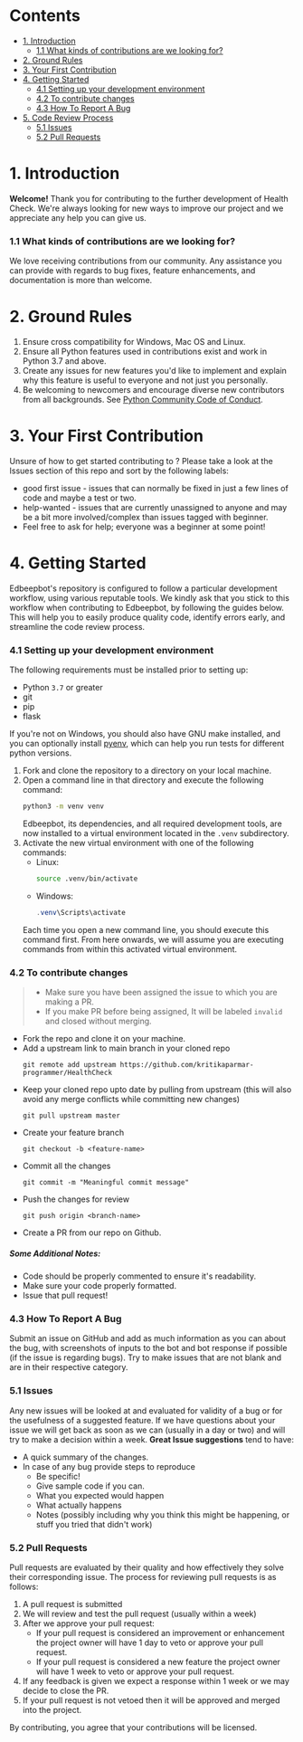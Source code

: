 # Contents
* [1. Introduction](#1-introduction)
  * [1.1 What kinds of contributions are we looking for?](#11-what-kinds-of-contributions-are-we-looking-for)
* [2. Ground Rules](#2-ground-rules)
* [3. Your First Contribution](#3-your-first-contribution)
* [4. Getting Started](#4-getting-started)
  * [4.1 Setting up your development environment](#41-setting-up-your-development-environment)
  * [4.2 To contribute changes](#46-to-contribute-changes)
  * [4.3 How To Report A Bug](#47-how-to-report-a-bug)
* [5. Code Review Process](#5-code-review-process)
  * [5.1 Issues](#51-issues)
  * [5.2 Pull Requests](#52-pull-requests)

# 1. Introduction
**Welcome!** Thank you for contributing to the further development of Health Check. We're always looking for new ways to improve our project and we appreciate any help you can give us.


### 1.1 What kinds of contributions are we looking for?
We love receiving contributions from our community. Any assistance you can provide with regards to bug fixes, feature enhancements, and documentation is more than welcome.

# 2. Ground Rules
1. Ensure cross compatibility for Windows, Mac OS and Linux.
2. Ensure all Python features used in contributions exist and work in Python 3.7 and above.
3. Create any issues for new features you'd like to implement and explain why this feature is useful to everyone and not just you personally.
4. Be welcoming to newcomers and encourage diverse new contributors from all backgrounds. See [Python Community Code of Conduct](https://www.python.org/psf/codeofconduct/). 

# 3. Your First Contribution
Unsure of how to get started contributing to ? Please take a look at the Issues section of this repo and sort by the following labels:

* good first issue - issues that can normally be fixed in just a few lines of code and maybe a test or two.
* help-wanted - issues that are currently unassigned to anyone and may be a bit more involved/complex than issues tagged with beginner.
* Feel free to ask for help; everyone was a beginner at some point!

# 4. Getting Started

Edbeepbot's repository is configured to follow a particular development workflow, using various reputable tools. We kindly ask that you stick to this workflow when contributing to Edbeepbot, by following the guides below. This will help you to easily produce quality code, identify errors early, and streamline the code review process.

### 4.1 Setting up your development environment
The following requirements must be installed prior to setting up:
 - Python `3.7` or greater
 - git
 - pip
 - flask
 
If you're not on Windows, you should also have GNU make installed, and you can optionally install [pyenv](https://github.com/pyenv/pyenv), which can help you run tests for different python versions.

1. Fork and clone the repository to a directory on your local machine.
2. Open a command line in that directory and execute the following command:
    ```bash
    python3 -m venv venv
    ```
    Edbeepbot, its dependencies, and all required development tools, are now installed to a virtual environment located in the `.venv` subdirectory.
3. Activate the new virtual environment with one of the following commands:
    - Linux:
        ```bash
        source .venv/bin/activate
        ```
    - Windows:
        ```powershell
        .venv\Scripts\activate
        ```
    Each time you open a new command line, you should execute this command first. From here onwards, we will assume you are executing commands from within this activated virtual environment.
 

### 4.2 To contribute changes

> - Make sure you have been assigned the issue to which you are making a PR.
> - If you make PR before being assigned, It will be labeled `invalid` and closed without merging.

* Fork the repo and clone it on your machine.
* Add a upstream link to main branch in your cloned repo
    ```
    git remote add upstream https://github.com/kritikaparmar-programmer/HealthCheck
    ```
* Keep your cloned repo upto date by pulling from upstream (this will also avoid any merge conflicts while committing new changes)
    ```
    git pull upstream master
    ```
* Create your feature branch
    ```
    git checkout -b <feature-name>
    ```
* Commit all the changes
    ```
    git commit -m "Meaningful commit message"
    ```
* Push the changes for review
    ```
    git push origin <branch-name>
    ```
* Create a PR from our repo on Github.

##### Some Additional Notes:
* Code should be properly commented to ensure it's readability.
* Make sure your code properly formatted.
* Issue that pull request!


### 4.3 How To Report A Bug
Submit an issue on GitHub and add as much information as you can about the bug, with screenshots of inputs to the bot and bot response if possible (if the issue is regarding bugs). Try to make issues that are not blank and are in their respective category. 

### 5.1 Issues
Any new issues will be looked at and evaluated for validity of a bug or for the usefulness of a suggested feature. If we have questions about your issue we will get back as soon as we can (usually in a day or two) and will try to make a decision within a week.
**Great Issue suggestions** tend to have:

- A quick summary of the changes.
- In case of any bug provide steps to reproduce
  - Be specific!
  - Give sample code if you can.
  - What you expected would happen
  - What actually happens
  - Notes (possibly including why you think this might be happening, or stuff you tried that didn't work)


### 5.2 Pull Requests
Pull requests are evaluated by their quality and how effectively they solve their corresponding issue. The process for reviewing pull requests is as follows:

1. A pull request is submitted
2. We will review and test the pull request (usually within a week)
3. After we approve your pull request:
    * If your pull request is considered an improvement or enhancement the project owner will have 1 day to veto or approve your pull request.
    * If your pull request is considered a new feature the project owner will have 1 week to veto or approve your pull request.
4. If any feedback is given we expect a response within 1 week or we may decide to close the PR.
5. If your pull request is not vetoed then it will be approved and merged into the project.

By contributing, you agree that your contributions will be licensed.
